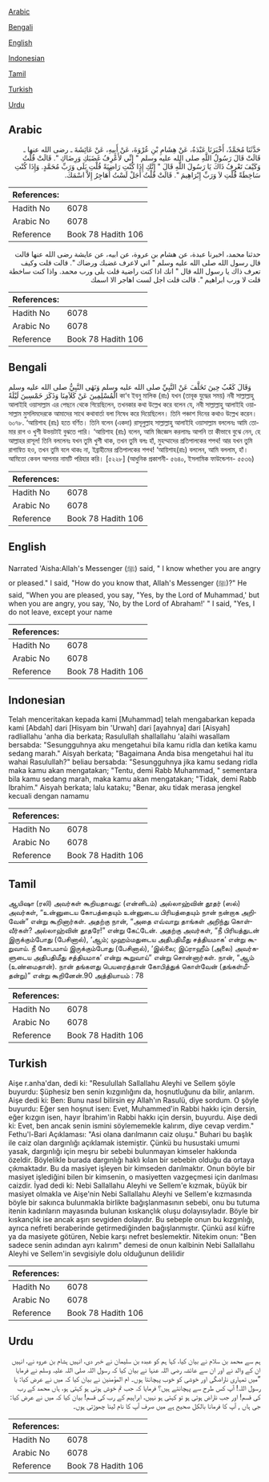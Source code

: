 [Arabic](#arabic)

[Bengali](#bengali)

[English](#english)

[Indonesian](#indonesian)

[Tamil](#tamil)

[Turkish](#turkish)

[Urdu](#urdu)

## Arabic


<div dir="rtl" lang="ar" style={{fontSize:'larger',backgroundColor:'#f8f9fa',padding:20}}>
حَدَّثَنَا مُحَمَّدٌ، أَخْبَرَنَا عَبْدَةُ، عَنْ هِشَامِ بْنِ عُرْوَةَ، عَنْ أَبِيهِ، عَنْ عَائِشَةَ ـ رضى الله عنها ـ قَالَتْ قَالَ رَسُولُ اللَّهِ صلى الله عليه وسلم ‏"‏ إِنِّي لأَعْرِفُ غَضَبَكِ وَرِضَاكِ ‏"‏‏.‏ قَالَتْ قُلْتُ وَكَيْفَ تَعْرِفُ ذَاكَ يَا رَسُولَ اللَّهِ قَالَ ‏"‏ إِنَّكِ إِذَا كُنْتِ رَاضِيَةً قُلْتِ بَلَى وَرَبِّ مُحَمَّدٍ‏.‏ وَإِذَا كُنْتِ سَاخِطَةً قُلْتِ لاَ وَرَبِّ إِبْرَاهِيمَ ‏"‏‏.‏ قَالَتْ قُلْتُ أَجَلْ لَسْتُ أُهَاجِرُ إِلاَّ اسْمَكَ‏.‏
</div>
<div style={{backgroundColor:'#f8f9fa',padding:20, marginBottom: 10}}><table> <thead> <tr> <th>References:</th> <th></th> </tr> </thead> <tbody><tr><td>Hadith No</td><td>6078</td></tr><tr><td>Arabic No</td><td>6078</td></tr><tr><td>Reference</td><td>Book 78 Hadith 106</td></tr></tbody></table></div>


<div dir="rtl" lang="ar" style={{fontSize:'larger',backgroundColor:'#f8f9fa',padding:20}}>
حدثنا محمد، اخبرنا عبدة، عن هشام بن عروة، عن ابيه، عن عايشة رضى الله عنها قالت قال رسول الله صلى الله عليه وسلم " اني لاعرف غضبك ورضاك ". قالت قلت وكيف تعرف ذاك يا رسول الله قال " انك اذا كنت راضية قلت بلى ورب محمد. واذا كنت ساخطة قلت لا ورب ابراهيم ". قالت قلت اجل لست اهاجر الا اسمك
</div>
<div style={{backgroundColor:'#f8f9fa',padding:20, marginBottom: 10}}><table> <thead> <tr> <th>References:</th> <th></th> </tr> </thead> <tbody><tr><td>Hadith No</td><td>6078</td></tr><tr><td>Arabic No</td><td>6078</td></tr><tr><td>Reference</td><td>Book 78 Hadith 106</td></tr></tbody></table></div>

## Bengali


<div dir="ltr" lang="bn" style={{fontSize:'larger',backgroundColor:'#f8f9fa',padding:20}}>
وَقَالَ كَعْبٌ حِينَ تَخَلَّفَ عَنْ النَّبِيِّ صلى الله عليه وسلم وَنَهٰى النَّبِيُّ صلى الله عليه وسلم الْمُسْلِمِينَ عَنْ كَلاَمِنَا وَذَكَرَ خَمْسِينَ لَيْلَةً কা‘ব ইবনু মালিক (রাঃ) যখন (তাবূক যুদ্ধের সময়) নবী সাল্লাল্লাহু আলাইহি ওয়াসাল্লাম এর পেছনে থেকে গিয়েছিলেন, তখনকার কথা উল্লেখ করে বলেন যে, নবী সাল্লাল্লাহু আলাইহি ওয়াসাল্লাম মুসলিমদেরকে আমাদের সাথে কথাবার্তা বলা নিষেধ করে দিয়েছিলেন। তিনি পঞ্চাশ দিনের কথাও উল্লেখ করেন। ৬০৭৮. ‘আয়িশাহ (রাঃ) হতে বর্ণিত। তিনি বলেন (একদা) রাসূলুল্লাহ সাল্লাল্লাহু আলাইহি ওয়াসাল্লাম বললেনঃ আমি তোমার রাগ ও খুশী উভয়টাই বুঝতে পারি। ‘আয়িশাহ (রাঃ) বলেন, আমি জিজ্ঞেস করলামঃ আপনি তা কীভাবে বুঝে নেন, হে আল্লাহর রাসূল! তিনি বললেনঃ যখন তুমি খুশী থাক, তখন তুমি বলঃ হাঁ, মুহম্মাদের প্রতিপালকের শপথ! আর যখন তুমি রাগান্বিত হও, তখন তুমি বলে থাকঃ না, ইব্রাহীমের প্রতিপালকের শপথ! ‘আয়িশাহ(রাঃ) বললেন, আমি বললাম, হাঁ। আমিতো কেবল আপনার নামটি পরিহার করি। [৫২২৮] (আধুনিক প্রকাশনী- ৫৬৪০, ইসলামিক ফাউন্ডেশন- ৫৫৩৬)
</div>
<div style={{backgroundColor:'#f8f9fa',padding:20, marginBottom: 10}}><table> <thead> <tr> <th>References:</th> <th></th> </tr> </thead> <tbody><tr><td>Hadith No</td><td>6078</td></tr><tr><td>Arabic No</td><td>6078</td></tr><tr><td>Reference</td><td>Book 78 Hadith 106</td></tr></tbody></table></div>

## English


<div dir="ltr" lang="en" style={{fontSize:'larger',backgroundColor:'#f8f9fa',padding:20}}>
Narrated 'Aisha:Allah's Messenger (ﷺ) said, " I know whether you are angry or pleased." I said, "How do you know that, Allah's Messenger (ﷺ)?" He said, "When you are pleased, you say, "Yes, by the Lord of Muhammad,' but when you are angry, you say, 'No, by the Lord of Abraham!' " I said, "Yes, I do not leave, except your name
</div>
<div style={{backgroundColor:'#f8f9fa',padding:20, marginBottom: 10}}><table> <thead> <tr> <th>References:</th> <th></th> </tr> </thead> <tbody><tr><td>Hadith No</td><td>6078</td></tr><tr><td>Arabic No</td><td>6078</td></tr><tr><td>Reference</td><td>Book 78 Hadith 106</td></tr></tbody></table></div>

## Indonesian


<div dir="ltr" lang="id" style={{fontSize:'larger',backgroundColor:'#f8f9fa',padding:20}}>
Telah menceritakan kepada kami [Muhammad] telah mengabarkan kepada kami [Abdah] dari [Hisyam bin 'Urwah] dari [ayahnya] dari [Aisyah] radliallahu 'anha dia berkata; Rasulullah shallallahu 'alaihi wasallam bersabda: "Sesungguhnya aku mengetahui bila kamu ridla dan ketika kamu sedang marah." Aisyah berkata; "Bagaimana Anda bisa mengetahui hal itu wahai Rasulullah?" beliau bersabda: "Sesungguhnya jika kamu sedang ridla maka kamu akan mengatakan; "Tentu, demi Rabb Muhammad, " sementara bila kamu sedang marah, maka kamu akan mengatakan; "Tidak, demi Rabb Ibrahim." Aisyah berkata; lalu kataku; "Benar, aku tidak merasa jengkel kecuali dengan namamu
</div>
<div style={{backgroundColor:'#f8f9fa',padding:20, marginBottom: 10}}><table> <thead> <tr> <th>References:</th> <th></th> </tr> </thead> <tbody><tr><td>Hadith No</td><td>6078</td></tr><tr><td>Arabic No</td><td>6078</td></tr><tr><td>Reference</td><td>Book 78 Hadith 106</td></tr></tbody></table></div>

## Tamil


<div dir="ltr" lang="ta" style={{fontSize:'larger',backgroundColor:'#f8f9fa',padding:20}}>
ஆயிஷா (ரலி) அவர்கள் கூறியதாவது: (என்னிடம்) அல்லாஹ்வின் தூதர் (ஸல்) அவர்கள், “உன்னுடைய கோபத்தையும் உன்னுடைய பிரியத்தையும் நான் நன்றாக அறிவேன்” என்று கூறினார்கள். அதற்கு நான், “அதை எவ்வாறு தாங்கள் அறிந்து கொள்வீர்கள்? அல்லாஹ்வின் தூதரே!” என்று கேட்டேன். அதற்கு அவர்கள், “நீ பிரியத்துடன் இருக்கும்போது (பேசினால்), ‘ஆம்; முஹம்மதுடைய அதிபதிமீது சத்தியமாக’ என்று கூறுவாய். நீ கோபமாய் இருக்கும்போது (பேசினால்), ‘இல்லை; இப்ராஹீம் (அலை) அவர்களுடைய அதிபதிமீது சத்தியமாக’ என்று கூறுவாய்” என்று சொன்னார்கள். நான், “ஆம் (உண்மைதான்). நான் தங்களது பெயரைத்தான் கோபித்துக் கொள்வேன் (தங்கள்மீதன்று)” என்று கூறினேன்.90 அத்தியாயம் : 78
</div>
<div style={{backgroundColor:'#f8f9fa',padding:20, marginBottom: 10}}><table> <thead> <tr> <th>References:</th> <th></th> </tr> </thead> <tbody><tr><td>Hadith No</td><td>6078</td></tr><tr><td>Arabic No</td><td>6078</td></tr><tr><td>Reference</td><td>Book 78 Hadith 106</td></tr></tbody></table></div>

## Turkish


<div dir="ltr" lang="tr" style={{fontSize:'larger',backgroundColor:'#f8f9fa',padding:20}}>
Aişe r.anha'dan, dedi ki: "Resulullah Sallallahu Aleyhi ve Sellem şöyle buyurdu: Şüphesiz ben senin kızgınlığını da, hoşnutluğunu da bilir, anlarım. Aişe dedi ki: Ben: Bunu nasıl bilirsin ey Allah'ın Rasulü, diye sordum. O şöyle buyurdu: Eğer sen hoşnut isen: Evet, Muhammed'in Rabbi hakkı için dersin, eğer kızgın isen, hayır İbrahim'in Rabbi hakkı için dersin, buyurdu. Aişe dedi ki: Evet, ben ancak senin ismini söylememekle kalırım, diye cevap verdim." Fethu'l-Bari Açıklaması: "Asi olana darılmanın caiz oluşu." Buhari bu başlık ile caiz olan dargınlığı açıklamak istemiştir. Çünkü bu husustaki umumi yasak, dargınlığı için meşru bir sebebi bulunmayan kimseler hakkında özeldir. Böylelikle burada dargınlığı haklı kılan bir sebebin olduğu da ortaya çıkmaktadır. Bu da masiyet işleyen bir kimseden darılmaktır. Onun böyle bir masiyet işlediğini bilen bir kimsenin, o masiyetten vazgeçmesi için darılması caizdir. İyad dedi ki: Nebi Sallallahu Aleyhi ve Sellem'e kızmak, büyük bir masiyet olmakla ve Aişe'nin Nebi Sallallahu Aleyhi ve Sellem'e kızmasında böyle bir sakınca bulunmakla birlikte bağışlanmasının sebebi, onu bu tutuma itenin kadınların mayasında bulunan kıskançlık oluşu dolayısıyladır. Böyle bir kıskançlık ise ancak aşırı sevgiden dolayıdır. Bu sebeple onun bu kızgınlığı, ayrıca nefreti beraberinde getirmediğinden bağışlanmıştır. Çünkü asıl küfre ya da masiyete götüren, Nebie karşı nefret beslemektir. Nitekim onun: "Ben sadece senin adından ayrı kalırım" demesi de onun kalbinin Nebi Sallallahu Aleyhi ve Sellem'in sevgisiyle dolu olduğunun delilidir
</div>
<div style={{backgroundColor:'#f8f9fa',padding:20, marginBottom: 10}}><table> <thead> <tr> <th>References:</th> <th></th> </tr> </thead> <tbody><tr><td>Hadith No</td><td>6078</td></tr><tr><td>Arabic No</td><td>6078</td></tr><tr><td>Reference</td><td>Book 78 Hadith 106</td></tr></tbody></table></div>

## Urdu


<div dir="rtl" lang="ur" style={{fontSize:'larger',backgroundColor:'#f8f9fa',padding:20}}>
ہم سے محمد بن سلام نے بیان کیا، کہا ہم کو عبدہ بن سلیمان نے خبر دی، انہیں ہشام بن عروہ نے، انہیں ان کے والد نے اور ان سے عائشہ رضی اللہ عنہا نے بیان کیا کہ رسول اللہ صلی اللہ علیہ وسلم نے فرمایا ”میں تمہاری ناراضگی اور خوشی کو خوب پہچانتا ہوں۔ ام المؤمنین نے بیان کیا کہ میں نے عرض کیا: یا رسول اللہ! آپ کس طرح سے پہچانتے ہیں؟ فرمایا کہ جب تم خوش ہوتی ہو کہتی ہو، ہاں محمد کے رب کی قسم! اور جب ناراض ہوتی ہو تو کہتی ہو نہیں، ابراہیم کے رب کی قسم! بیان کیا کہ میں نے عرض کیا: جی ہاں , آپ کا فرمانا بالکل صحیح ہے میں صرف آپ کا نام لینا چھوڑتی ہوں۔
</div>
<div style={{backgroundColor:'#f8f9fa',padding:20, marginBottom: 10}}><table> <thead> <tr> <th>References:</th> <th></th> </tr> </thead> <tbody><tr><td>Hadith No</td><td>6078</td></tr><tr><td>Arabic No</td><td>6078</td></tr><tr><td>Reference</td><td>Book 78 Hadith 106</td></tr></tbody></table></div>